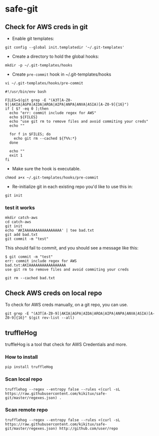 # safe-git

## Check for AWS creds in git

- Enable git templates:
```
git config --global init.templatedir '~/.git-templates'
```

- Create a directory to hold the global hooks:
```
mkdir -p ~/.git-templates/hooks
```

- Create `pre-commit` hook in ~/.git-templates/hooks

`vi ~/.git-templates/hooks/pre-commit`

```
#!/usr/bin/env bash

FILES=$(git grep -E "(A3T[A-Z0-9]|AKIA|AGPA|AIDA|AROA|AIPA|ANPA|ANVA|ASIA)[A-Z0-9]{16}")
if [ $? -eq 0 ];then
  echo "err: commit include regex for AWS"
  echo ${FILES}
  echo "use git rm to remove files and avoid commiting your creds"
  echo ""

  for f in $FILES; do
    echo git rm --cached ${f%%:*}
  done

  echo ""
  exit 1
fi
```


- Make sure the hook is executable.
```
chmod a+x ~/.git-templates/hooks/pre-commit
```

- Re-initialize git in each existing repo you'd like to use this in:
```
git init
```

### test it works

```
mkdir catch-aws
cd catch-aws
git init
echo 'AKIAAAAAAAAAAAAAAAAA' | tee bad.txt
git add bad.txt
git commit -m "test"
```

This should fail to commit, and you should see a message like this:

```
$ git commit -m "test"
err: commit include regex for AWS
bad.txt:AKIAAAAAAAAAAAAAAAAA
use git rm to remove files and avoid commiting your creds

git rm --cached bad.txt
```

## Check AWS creds on local repo

To check for AWS creds manually, on a git repo, you can use.

```
git grep -E "(A3T[A-Z0-9]|AKIA|AGPA|AIDA|AROA|AIPA|ANPA|ANVA|ASIA)[A-Z0-9]{16}" $(git rev-list --all)
```

## truffleHog

truffleHog is a tool that check for AWS Credentials and more.


### How to install

```
pip install truffleHog
```

### Scan local repo

```
trufflehog --regex --entropy false --rules <(curl -sL https://raw.githubusercontent.com/kikitux/safe-git/master/regexes.json) .
```

### Scan remote repo

```
trufflehog --regex --entropy false --rules <(curl -sL https://raw.githubusercontent.com/kikitux/safe-git/master/regexes.json) http://github.com/user/repo
```

